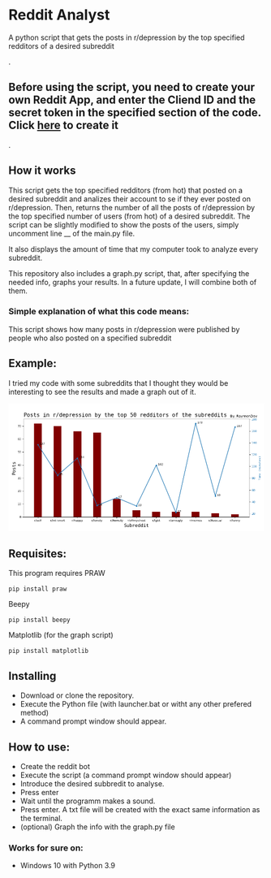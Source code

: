 # Reddit Analyst
A python script that gets the posts in r/depression by the top specified redditors of a desired subreddit


.
## Before using the script, you need to create your own Reddit App, and enter the Cliend ID and the secret token in the specified section of the code. Click [here](https://www.reddit.com/prefs/apps) to create it
.

## How it works
This script gets the top specified redditors (from hot) that posted on a desired subreddit and analizes their account to se if they ever posted on r/depression. Then, returns the number of  all the posts of r/depression by the top specified number of users (from hot) of a desired subreddit. The script can be slightly modified to show the posts of the users, simply uncomment line __ of the main.py file. 

It also displays the amount of time that my computer took to analyze every subreddit. 

This repository also includes a graph.py script, that, after specifying the needed info, graphs your results. In a future update, I will combine both of them.

### Simple explanation of what this code means:
This script shows how many posts in r/depression were published by people who also posted on a specified subreddit

## Example:

I tried my code with some subreddits that I thought they would be interesting to see the results and made a graph out of it.

![Graph](graph.png)



## Requisites:

This program requires PRAW

    pip install praw
    
Beepy

    pip install beepy
    
Matplotlib (for the graph script)

    pip install matplotlib

## Installing

- Download or clone the repository.
- Execute the Python file (with launcher.bat or witht any other prefered method)
- A command prompt window should appear.

## How to use:
- Create the reddit bot
- Execute the script (a command prompt window should appear)
- Introduce the desired subbredit to analyse.
- Press enter
- Wait until the programm makes a sound.
- Press enter. A txt file will be created with the exact same information as the terminal.
- (optional) Graph the info with the graph.py file 

### Works for sure on:

- Windows 10 with Python 3.9
